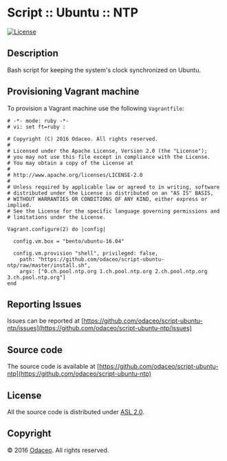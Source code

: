# Script :: Ubuntu :: NTP

[![License](https://img.shields.io/github/license/odaceo/script-ubuntu-ntp.svg)](LICENSE)

## Description

Bash script for keeping the system's clock synchronized on Ubuntu.

## Provisioning Vagrant machine

To provision a Vagrant machine use the following ``Vagrantfile``:

``` shell
# -*- mode: ruby -*-
# vi: set ft=ruby :

# Copyright (C) 2016 Odaceo. All rights reserved.
#
# Licensed under the Apache License, Version 2.0 (the "License");
# you may not use this file except in compliance with the License.
# You may obtain a copy of the License at
#
# http://www.apache.org/licenses/LICENSE-2.0
#
# Unless required by applicable law or agreed to in writing, software
# distributed under the License is distributed on an "AS IS" BASIS,
# WITHOUT WARRANTIES OR CONDITIONS OF ANY KIND, either express or implied.
# See the License for the specific language governing permissions and
# limitations under the License.

Vagrant.configure(2) do |config|

  config.vm.box = "bento/ubuntu-16.04"
  
  config.vm.provision "shell", privileged: false, 
    path: "https://github.com/odaceo/script-ubuntu-ntp/raw/master/install.sh",
    args: ["0.ch.pool.ntp.org 1.ch.pool.ntp.org 2.ch.pool.ntp.org 3.ch.pool.ntp.org"]
end
```

## Reporting Issues

Issues can be reported at [https://github.com/odaceo/script-ubuntu-ntp/issues](https://github.com/odaceo/script-ubuntu-ntp/issues)

## Source code

The source code is available at [https://github.com/odaceo/script-ubuntu-ntp](https://github.com/odaceo/script-ubuntu-ntp)

## License

All the source code is distributed under [ASL 2.0](LICENSE).

## Copyright

© 2016 [Odaceo](http://odaceo.ch). All rights reserved.